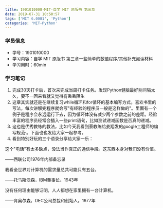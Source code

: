 ```yaml
---
title: 1901010000-MIT-自学 MIT 原版书 第三章
date: 2019-07-31 10:50:57
tags: ['MIT 6.0001', 'Python']
categories: 'MIT-Python'
---
```


### 学员信息

- 学号：1901010000
- 学习内容：自学 MIT 原版书 第三章一些简单的数值程序/其他补充阅读材料
- 学习用时：60min

### 学习笔记

1. 完成30天打卡后，首次来完成当周打卡任务。发现Python健脑最好别间隔太久，要不一回来看就又觉得有丢丢陌生 
2. 这章其实就还是在继续复习while循环和for循环的基本编写方式。喜欢书里的写法，每次讲解完程序就会写"有经验的程序员一般是这样做的"。里面有一个例子是程序会永远运行下去，因为循环体没有减少两个参数之前的差距。经验丰富的程序员经常会插入一些print语句，比如测试递减函数是否真的递减。
3. 这也是优秀教练的教法，比如今天我看到蔡教练给姜翔发的google工程师的编写规范·。下面也也发给大家一起参考。
4. 看到特别好玩的三个语录分享给大家一乐：

这个"电话"有太多缺点，没法当作真正的通信手段。这东西本身对我们没有价值。

——西联公司1976年内部备忘录

我看全世界对计算机的需求量总共可能只有五台。

——托马斯沃森，IBM董事长，1943年

没有任何理由能够证明，人人都想在家里拥有一台计算机。

——肯奥尔森，DEC公司总裁和创始人，1977年
